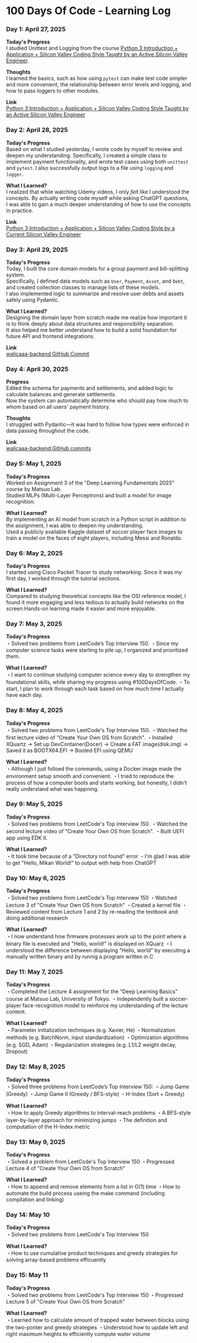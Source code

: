 # 100 Days Of Code - Learning Log

### Day 1: April 27, 2025

**Today's Progress**  
I studied Unittest and Logging from the course [Python 3 Introduction + Application + Silicon Valley Coding Style Taught by an Active Silicon Valley Engineer](https://www.udemy.com/course/python-beginner/).

**Thoughts**  
I learned the basics, such as how using `pytest` can make test code simpler and more convenient, the relationship between error levels and logging, and how to pass loggers to other modules.

**Link**  
[Python 3 Introduction + Application + Silicon Valley Coding Style Taught by an Active Silicon Valley Engineer](https://www.udemy.com/course/python-beginner/)


### Day 2: April 28, 2025

**Today's Progress**  
Based on what I studied yesterday, I wrote code by myself to review and deepen my understanding. Specifically, I created a simple class to implement payment functionality, and wrote test cases using both `unittest` and `pytest`. I also successfully output logs to a file using `logging` and `logger`.

**What I Learned?**  
I realized that while watching Udemy videos, I only *felt* like I understood the concepts. By actually writing code myself while asking ChatGPT questions, I was able to gain a much deeper understanding of how to use the concepts in practice.

**Link**  
[Python 3 Introduction + Application + Silicon Valley Coding Style by a Current Silicon Valley Engineer](https://www.udemy.com/course/python-beginner/)


### Day 3: April 29, 2025

**Today's Progress**  
Today, I built the core domain models for a group payment and bill-splitting system.  
Specifically, I defined data models such as `User`, `Payment`, `Asset`, and `Debt`, and created collection classes to manage lists of these models.  
I also implemented logic to summarize and resolve user debts and assets safely using Pydantic.

**What I Learned?**  
Designing the domain layer from scratch made me realize how important it is to think deeply about data structures and responsibility separation.  
It also helped me better understand how to build a solid foundation for future API and frontend integrations.

**Link**  
[walicaaa-backend GitHub Commit](https://github.com/takuto-san/walicaaa-backend/commit/89feb00b888489350b104c6af4e7a2ecbd903a4d)


### Day 4: April 30, 2025

**Progress**  
Edited the schema for payments and settlements, and added logic to calculate balances and generate settlements.  
Now the system can automatically determine who should pay how much to whom based on all users' payment history.

**Thoughts**  
I struggled with Pydantic—it was hard to follow how types were enforced in data passing throughout the code.

**Link**  
[walicaaa-backend GitHub commits](https://github.com/takuto-san/walicaaa-backend/commits/main/?since=2025-05-01&until=2025-05-01)


### Day 5: May 1, 2025

**Today's Progress**  
Worked on Assignment 3 of the "Deep Learning Fundamentals 2025" course by Matsuo Lab.  
Studied MLPs (Multi-Layer Perceptrons) and built a model for image recognition.

**What I Learned?**  
By implementing an AI model from scratch in a Python script in addition to the assignment, I was able to deepen my understanding.  
Used a publicly available Kaggle dataset of soccer player face images to train a model on the faces of eight players, including Messi and Ronaldo.


### Day 6: May 2, 2025

**Today's Progress**  
I started using Cisco Packet Tracer to study networking.
Since it was my first day, I worked through the tutorial sections.

**What I Learned?**  
Compared to studying theoretical concepts like the OSI reference model, I found it more engaging and less tedious to actually build networks on the screen.Hands-on learning made it easier and more enjoyable.


### Day 7: May 3, 2025

**Today's Progress**  
・Solved two problems from LeetCode’s Top Interview 150.
・Since my computer science tasks were starting to pile up, I organized and prioritized them.

**What I Learned?**  
・I want to continue studying computer science every day to strengthen my foundational skills, while sharing my progress using #100DaysOfCode.
・To start, I plan to work through each task based on how much time I actually have each day.


### Day 8: May 4, 2025

**Today's Progress**  
・Solved two problems from LeetCode's Top Interview 150.
・Watched the first lecture video of "Create Your Own OS from Scratch".
・Installed XQuartz → Set up DevContainer(Docer) → Create a FAT image(disk.img) → Saved it as BOOTX64.EFI → Booted EFI using QEMU

**What I Learned?**  
・Although I just folloed the commands, using a Docker image made the environment setup smooth and convenient.
・I tried to reproduce the process of how a computer boots and starts working, but honestly, I didn't really understand what was happning.


### Day 9: May 5, 2025

**Today's Progress**  
・Solved two problems from LeetCode's Top Interview 150.
・Watched the second lecture video of "Create Your Own OS from Scratch".
・Built UEFI app using EDK II.

**What I Learned?**  
・It took time because of a "Directory not found" error
・I'm glad I was able to get "Hello, Mikan World!" to output with help from ChatGPT


### Day 10: May 6, 2025

**Today's Progress**  
・Solved two problems from LeetCode's Top Interview 150
・Watched Lecture 3 of "Create Your Own OS from Scratch"
・Created a kernel file
・Reviewed content from Lecture 1 and 2 by re-reading the textbook and doing additional research

**What I Learned?**  
・I now understand how firmware processes work up to the point where a binary file is executed and "Hello, world!" is displayed on XQuarz
・I understood the difference between displaying "Hello, world" by executing a manually written binary and by runnig a program written in C


### Day 11: May 7, 2025

**Today's Progress**  
・Completed the Lecture 4 assignment for the “Deep Learning Basics” course at Matsuo Lab, University of Tokyo.
・Independently built a soccer-player face-recognition model to reinforce my understanding of the lecture content.

**What I Learned?**  
・Parameter initialization techniques (e.g. Xavier, He)
・Normalization methods (e.g. BatchNorm, input standardization)
・Optimization algorithms (e.g. SGD, Adam)
・Regularization strategies (e.g. L1/L2 weight decay, Dropout)

### Day 12: May 8, 2025

**Today's Progress**  
・Solved three problems from LeetCode’s Top Interview 150:
    ・Jump Game (Greedy)
    ・Jump Game II (Greedy / BFS-style)
    ・H-Index (Sort + Greedy)

**What I Learned?**  
・How to apply Greedy algorithms to interval-reach problems
・A BFS-style layer-by-layer approach for minimizing jumps
・The definition and computation of the H-Index metric


### Day 13: May 9, 2025

**Today's Progress**  
・Solved a problem from LeetCode's Top Interview 150
・Progressed Lecture 4 of "Create Your Own OS from Scratch"

**What I Learned?**  
・How to append and remove elements from a list in O(1) time
・How to automate the build process useing the make command (including compilation and linking)


### Day 14: May 10

**Today's Progress**  
・Solved two problems from LeetCode's Top Interview 150

**What I Learned?**  
・How to use cumulative product techniques and greedy strategies for solving array-based problems efficuently


### Day 15: May 11

**Today's Progress**  
・Solved two problems from LeetCode's Top Interview 150
・Progressed Lecture 5 of "Create Your Own OS from Scratch"

**What I Learned?**  
・Learned how to calculate amount of trapped water between blocks using the two-ponter and greedy strategies
・Understood how to update left and right maximum heights to efficiently compute water volume 